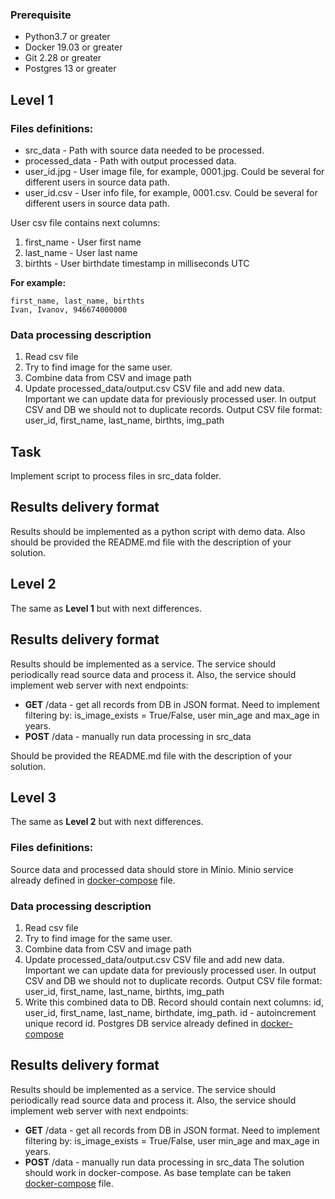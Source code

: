 ### Prerequisite

* Python3.7 or greater
* Docker 19.03 or greater
* Git 2.28 or greater
* Postgres 13 or greater

## Level 1

### Files definitions:

- src_data - Path with source data needed to be processed.
- processed_data - Path with output processed data.
- user_id.jpg - User image file, for example, 0001.jpg. Could be several for different users in source data path.
- user_id.csv - User info file, for example, 0001.csv. Could be several for different users in source data path.

User csv file contains next columns:

1. first_name - User first name
2. last_name - User last name
3. birthts - User birthdate timestamp in milliseconds UTC

**For example:**

```text
first_name, last_name, birthts
Ivan, Ivanov, 946674000000
```

### Data processing description

1. Read csv file
2. Try to find image for the same user.
3. Combine data from CSV and image path
4. Update processed_data/output.csv CSV file and add new data. Important we can update data for previously processed
   user. In output CSV and DB we should not to duplicate records. Output CSV file format: user_id, first_name,
   last_name, birthts, img_path

## Task

Implement script to process files in src_data folder.

## Results delivery format

Results should be implemented as a python script with demo data. Also should be
provided the README.md file with the description of your solution.

## Level 2
The same as **Level 1** but with next differences.

## Results delivery format

Results should be implemented as a service. The service should periodically read source data and process it.
Also, the service should implement web server with next endpoints:
- **GET**  /data - get all records from DB in JSON format. Need to implement filtering by: is_image_exists = True/False, user min_age and max_age in years.
- **POST** /data - manually run data processing in src_data

Should be provided the README.md file with the description of your solution.

## Level 3
The same as **Level 2** but with next differences.

### Files definitions:
Source data and processed data should store in Minio. Minio service already defined in [docker-compose](./01-docker-comose/docker-compose.yml) file.

### Data processing description

1. Read csv file
2. Try to find image for the same user.
3. Combine data from CSV and image path
4. Update processed_data/output.csv CSV file and add new data. Important we can update data for previously processed
   user. In output CSV and DB we should not to duplicate records. Output CSV file format: user_id, first_name,
   last_name, birthts, img_path
5. Write this combined data to DB. Record should contain next columns: id, user_id, first_name, last_name, birthdate, img_path. id - autoincrement unique record id.
Postgres DB service already defined in [docker-compose](./01-docker-comose/docker-compose.yml)

## Results delivery format

Results should be implemented as a service. The service should periodically read source data and process it.
Also, the service should implement web server with next endpoints:
- **GET**  /data - get all records from DB in JSON format. Need to implement filtering by: is_image_exists = True/False, user min_age and max_age in years.
- **POST** /data - manually run data processing in src_data
The solution should work in docker-compose. As base template can be taken [docker-compose](./01-docker-comose/docker-compose.yml) file.
